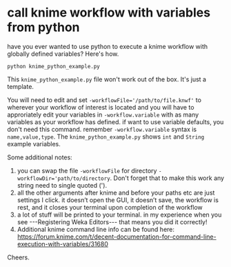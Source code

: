 # call knime workflow with variables from python
have you ever wanted to use python to execute a knime workflow with globally defined variables? Here's how.

```
python knime_python_example.py
```
This `knime_python_example.py` file won't work out of the box. It's just a template.

You will need to edit and set `-workflowFile='/path/to/file.knwf'` to wherever your workflow of interest is located 
and you will have to approriately edit your variables in `-workflow.variable` with as many variables as your workflow has defined. 
if want to use variable defaults, you don't need this command. remember `-workflow.variable` syntax is `name,value,type`. The `knime_python_example.py` shows `int` and `String` example variables.  

Some additional notes:

1) you can swap the file `-workflowFile` for directory `-workflowDir='path/to/directory`. Don't forget that to make this work any string need to single quoted ('). 
2) all the other arguments after knime and before your paths etc are just settings I click. it doesn’t open the GUI, it doesn’t save, the workflow is rest, and it closes your terminal upon completion of the workflow
3) a lot of stuff will be printed to your terminal. in my experience when you see ---Registering Weka Editors--- that means you did it correctly!
4) Additional knime command line info can be found here: https://forum.knime.com/t/decent-documentation-for-command-line-execution-with-variables/31680

Cheers.
